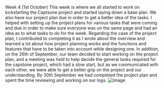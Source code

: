Week 4 (1st October)
This week is where we all started to work on kickstarting the Captsone project and started laying down a base plan. We also have our project plan due in order to get a better idea of the tasks.
I helped with setting up the project plans for various tasks that were coming and due in order to make sure everyone was on the same page and had an idea as to what tasks to do for the week.
Regarding the case of the project plan, I contributed to completing it as I wrote about the overview and learned a lot about how project planning works and the functions and features that have to be taken into account while designing one.
In addition, on the 26th of September, our team decided to start working on the project plan, and a meeting was held to help decide the general tasks required for the capstone project, which had a slow start, but as we communicated with each other, we were able to get a better grip on the project and our understanding.
By 30th September we had completed the project plan and spent the time reviewing and working on our logs.
![image](https://github.com/COSC-499-W2023/year-long-project-team-11/assets/95616247/2acadadb-6c12-49d9-a24d-a469e58c023c)
